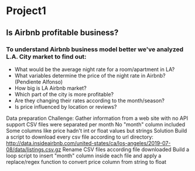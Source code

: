 # Project1

## Is Airbnb profitable business?

### To understand Airbnb business model better we've analyzed L.A. City market to find out:

* What would be the average night rate for a room/apartment in LA?
* What variables determine the price of the night rate in Airbnb? (Pendiente Alfonso)
* How big is LA Airbnb market?
* Which part of the city is more profitable?
* Are they changing their rates according to the month/season?
* Is price influenced by location or reviews?

Data preparation
Challenge:
Gather information from a web site with no API support
CSV files were separated per month
No "month" column included
Some columns like price hadn't int or float values but strings
Solution
Build a script to download every csv file according to url directory: http://data.insideairbnb.com/united-states/ca/los-angeles/2019-07-08/data/listings.csv.gz
Rename CSV files according file downloaded
Build a loop script to insert "month" column inside each file and apply a replace/regex function to convert price column from string to float
